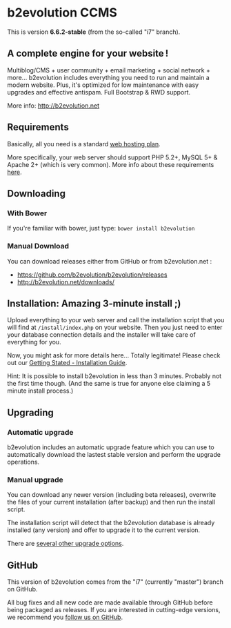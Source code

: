 # b2evolution CCMS

This is version **6.6.2-stable** (from the so-called "i7" branch).

## A complete engine for your website !

Multiblog/CMS + user community + email marketing + social network + more...
b2evolution includes everything you need to run and maintain a modern website.
Plus, it's optimized for low maintenance with easy upgrades and effective antispam. Full Bootstrap & RWD support.

More info: http://b2evolution.net

## Requirements

Basically, all you need is a standard [web hosting plan](http://b2evolution.net/web-hosting/top-quality-best-webhosting.php).

More specifically, your web server should support PHP 5.2+, MySQL 5+ & Apache 2+ (which is very common). More info about these requirements [here](http://b2evolution.net/man/installation-upgrade/system_requirements).

## Downloading

### With Bower

If you're familiar with bower, just type: `bower install b2evolution`

### Manual Download

You can download releases either from GitHub or from b2evolution.net :

- https://github.com/b2evolution/b2evolution/releases
- http://b2evolution.net/downloads/

## Installation: Amazing 3-minute install ;)

Upload everything to your web server and call the installation script that you will find at `/install/index.php` on your website. Then you just need to enter your database connection details and the installer will take care of everything for you.

Now, you might ask for more details here... Totally legitimate! Please check out our [Getting Stated - Installation Guide](http://b2evolution.net/man/getting-started).

Hint: It is possible to install b2evolution in less than 3 minutes. Probably not the first time though. (And the same is true for anyone else claiming a 5 minute install process.)

## Upgrading

### Automatic upgrade

b2evolution includes an automatic upgrade feature which you can use to automatically download the lastest stable version and perform the upgrade operations.

### Manual upgrade

You can download any newer version (including beta releases), overwrite the files of your current installation (after backup) and then run the install script.

The installation script will detect that the b2evolution database is already installed (any version) and offer to upgrade it to the current version.

There are [several other upgrade options](http://b2evolution.net/man/upgrading).

## GitHub

This version of b2evolution comes from the "i7" (currently "master") branch on GitHub.

All bug fixes and all new code are made available through GitHub before being packaged as releases. If you are interested in cutting-edge versions, we recommend you [follow us on GitHub](https://github.com/b2evolution/b2evolution).
